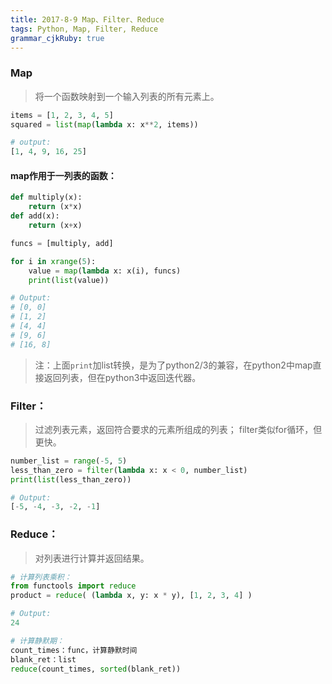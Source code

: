 ```yaml
---
title: 2017-8-9 Map、Filter、Reduce
tags: Python, Map, Filter, Reduce
grammar_cjkRuby: true
---
```


### Map
> 将一个函数映射到一个输入列表的所有元素上。

```python 
items = [1, 2, 3, 4, 5]
squared = list(map(lambda x: x**2, items))

# output:
[1, 4, 9, 16, 25]
```
#### map作用于一列表的函数：
```python
def multiply(x):
	return (x*x)
def add(x):
	return (x+x)

funcs = [multiply, add]

for i in xrange(5):
    value = map(lambda x: x(i), funcs)
    print(list(value))

# Output:
# [0, 0]
# [1, 2]
# [4, 4]
# [9, 6]
# [16, 8]
```
 > 注：上面`print`加list转换，是为了python2/3的兼容，在python2中map直接返回列表，但在python3中返回迭代器。

### Filter：
> 过滤列表元素，返回符合要求的元素所组成的列表；
> filter类似for循环，但更快。
```python
number_list = range(-5, 5)
less_than_zero = filter(lambda x: x < 0, number_list)
print(list(less_than_zero))  

# Output: 
[-5, -4, -3, -2, -1]
```

### Reduce：
> 对列表进行计算并返回结果。
```python
# 计算列表乘积：
from functools import reduce
product = reduce( (lambda x, y: x * y), [1, 2, 3, 4] )

# Output: 
24

# 计算静默期：
count_times：func，计算静默时间
blank_ret：list
reduce(count_times, sorted(blank_ret))
```